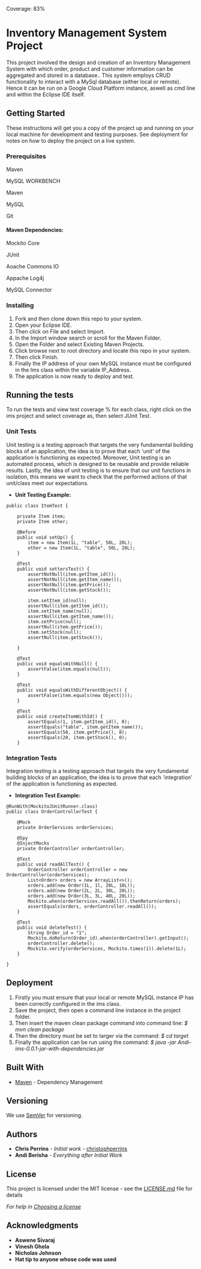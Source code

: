 Coverage: 83%
# Inventory Management System Project
This project involved the design and creation of an Inventory Management System with which order, product and customer information can be aggregated and stored in a database.. This system employs CRUD functionality to interact with a MySql database (either local or remote). Hence it can be run on a Google Cloud Platform instance, aswell as cmd line and within the Eclipse IDE itself. 

## Getting Started
These instructions will get you a copy of the project up and running on your local machine for development and testing purposes. See deployment for notes on how to deploy the project on a live system.

### Prerequisites
Maven

MySQL WORKBENCH

Maven

MySQL

Git 

#### Maven Dependencies:
Mockito Core

JUnit 

Aoache Commons IO

Appache Log4j

MySQL Connector

### Installing
1. Fork and then clone down this repo to your system.
2. Open your Eclipse IDE.
3. Then click on File and select Import.
4. In the Import window search or scroll for the Maven Folder.
5. Open the Folder and select Existing Maven Projects.
6. Click browse next to root directory and locate this repo in your system.
7. Then click Finish.
8. Finally the IP address of your own MySQL instance must be configured in the Ims class within the variable
IP_Address.
9. The application is now ready to deploy and test.

## Running the tests
To run the tests and view test coverage % for each class, right click on the ims project
and select coverage as, then select JUnit Test.

### Unit Tests 
Unit testing is a testing approach that targets the very fundamental building blocks of an application, the idea is to prove 
that each 'unit' of the application is functioning as expected. Moreover, Unit testing is an automated process, which is designed to be reusable and provide reliable results.
Lastly, the idea of unit testing is to ensure that our unit functions in isolation, this means we want to check that the performed actions of that unit/class meet our expectations.

* **Unit Testing Example:**
```
public class ItemTest {

	private Item item;
	private Item other;

	@Before
	public void setUp() {
		item = new Item(1L, "table", 50L, 20L);
		other = new Item(1L, "table", 50L, 20L);
	}

	@Test
	public void settersTest() {
		assertNotNull(item.getItem_id());
		assertNotNull(item.getItem_name());
		assertNotNull(item.getPrice());
		assertNotNull(item.getStock());

		item.setItem_id(null);
		assertNull(item.getItem_id());
		item.setItem_name(null);
		assertNull(item.getItem_name());
		item.setPrice(null);
		assertNull(item.getPrice());
		item.setStock(null);
		assertNull(item.getStock());

	}

	@Test
	public void equalsWithNull() {
		assertFalse(item.equals(null));
	}

	@Test
	public void equalsWithDifferentObject() {
		assertFalse(item.equals(new Object()));
	}

	@Test
	public void createItemWithId() {
		assertEquals(1, item.getItem_id(), 0);
		assertEquals("table", item.getItem_name());
		assertEquals(50, item.getPrice(), 0);
		assertEquals(20, item.getStock(), 0);
	}

```
### Integration Tests 
Integration testing is a testing approach that targets the very fundamental building blocks of an application,
the idea is to prove that each 'integration' of the application is functioning as expected.

* **Integration Test Example:**
```
@RunWith(MockitoJUnitRunner.class)
public class OrderControllerTest {

	@Mock
	private OrderServices orderServices;

	@Spy
	@InjectMocks
	private OrderController orderController;

	@Test
	public void readAllTest() {
		OrderController orderController = new OrderController(orderServices);
		List<Order> orders = new ArrayList<>();
		orders.add(new Order(1L, 1l, 20L, 10L));
		orders.add(new Order(2L, 2L, 30L, 20L));
		orders.add(new Order(3L, 3L, 40L, 20L));
		Mockito.when(orderServices.readAll()).thenReturn(orders);
		assertEquals(orders, orderController.readAll());
	}

	@Test
	public void deleteTest() {
		String Order_id = "1";
		Mockito.doReturn(Order_id).when(orderController).getInput();
		orderController.delete();
		Mockito.verify(orderServices, Mockito.times(1)).delete(1L);
	}

}

```

## Deployment
1. Firstly you must ensure that your local or remote MySQL instance IP has been correctly configured in the ims class.
2. Save the project, then open a command line instance in the project folder.
3. Then insert the maven clean package command into command line: *$ mvn clean package*
4. Then the directory must be set to targer via the command: *$ cd target*
5. Finally the application can be run using the command: *$ java -jar Andi-ims-0.0.1-jar-with-dependencies.jar*

## Built With

* [Maven](https://maven.apache.org/) - Dependency Management

## Versioning

We use [SemVer](http://semver.org/) for versioning.

## Authors

* **Chris Perrins** - *Initial work* - [christophperrins](https://github.com/christophperrins)
* **Andi Berisha** - *Everything after Initial Work*

## License

This project is licensed under the MIT license - see the [LICENSE.md](LICENSE.md) file for details 

*For help in [Choosing a license](https://choosealicense.com/)*

## Acknowledgments
* **Aswene Sivaraj**
* **Vinesh Ghela**
* **Nicholas Johnson**
* **Hat tip to anyone whose code was used**

